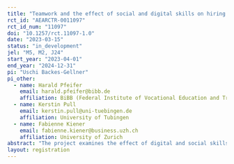 ```yaml
---
title: "Teamwork and the effect of social and digital skills on hiring decisions"
rct_id: "AEARCTR-0011097"
rct_id_num: "11097"
doi: "10.1257/rct.11097-1.0"
date: "2023-03-15"
status: "in_development"
jel: "M5, M2, J24"
start_year: "2023-04-01"
end_year: "2024-12-31"
pi: "Uschi Backes-Gellner"
pi_other:
  - name: Harald Pfeifer
    email: harald.pfeifer@bibb.de
    affiliation: BiBB (Federal Institute of Vocational Education and Training) & University of Maastricht
  - name: Kerstin Pull
    email: kerstin.pull@uni-tuebingen.de
    affiliation: University of Tubingen
  - name: Fabienne Kiener
    email: fabienne.kiener@business.uzh.ch
    affiliation: University of Zurich
abstract: "The project examines the effect of digital and social skills on the likelihood that workers will be hired. For these hiring decisions, we particularly investigate for which work contexts (workplace characteristics, team member characteristics) workers with different types of social, digital and occupational skills are recruited. For example, firms differ in their IT investments or teams differ in terms of their work situation (e.g., division of tasks) and team composition (e.g., age, gender, qualification of team members). HR decision-makers in real firms are the respondents of our project. A vignette module is anchored in the BIBB Establishment Panel on Qualification and Competence Development, Wave 2023."
layout: registration
---
```


